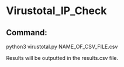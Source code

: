 # Virustotal_IP_Check

## Command:
 python3 virustotal.py NAME_OF_CSV_FILE.csv


Results will be outputted in the results.csv file.

